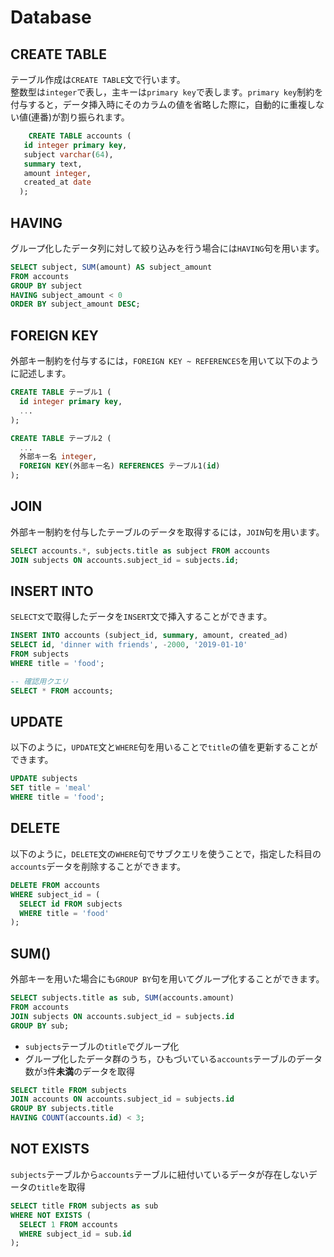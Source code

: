 # Database

## CREATE TABLE

テーブル作成は`CREATE TABLE`文で行います。  
整数型は`integer`で表し，主キーは`primary key`で表します。`primary key`制約を付与すると，データ挿入時にそのカラムの値を省略した際に，自動的に重複しない値\(連番\)が割り振られます。

```sql
    CREATE TABLE accounts (
   id integer primary key,
   subject varchar(64),
   summary text,
   amount integer,
   created_at date
  );
```

## HAVING

グループ化したデータ列に対して絞り込みを行う場合には`HAVING`句を用います。

```sql
SELECT subject, SUM(amount) AS subject_amount
FROM accounts
GROUP BY subject
HAVING subject_amount < 0
ORDER BY subject_amount DESC;
```

## FOREIGN KEY

外部キー制約を付与するには，`FOREIGN KEY ~ REFERENCES`を用いて以下のように記述します。

```sql
CREATE TABLE テーブル1 (
  id integer primary key,
  ...
);

CREATE TABLE テーブル2 (
  ...
  外部キー名 integer,
  FOREIGN KEY(外部キー名) REFERENCES テーブル1(id)
);
```

## JOIN

外部キー制約を付与したテーブルのデータを取得するには，`JOIN`句を用います。

```sql
SELECT accounts.*, subjects.title as subject FROM accounts
JOIN subjects ON accounts.subject_id = subjects.id;
```

## INSERT INTO

`SELECT文`で取得したデータを`INSERT`文で挿入することができます。

```sql
INSERT INTO accounts (subject_id, summary, amount, created_ad)
SELECT id, 'dinner with friends', -2000, '2019-01-10'
FROM subjects
WHERE title = 'food';

-- 確認用クエリ
SELECT * FROM accounts;
```

## UPDATE

以下のように，`UPDATE`文と`WHERE`句を用いることで`title`の値を更新することができます。

```sql
UPDATE subjects 
SET title = 'meal'
WHERE title = 'food';
```

## DELETE

以下のように，`DELETE`文の`WHERE`句でサブクエリを使うことで，指定した科目の`accounts`データを削除することができます。

```sql
DELETE FROM accounts
WHERE subject_id = (
  SELECT id FROM subjects
  WHERE title = 'food'
);
```

## SUM\(\)

外部キーを用いた場合にも`GROUP BY`句を用いてグループ化することができます。

```sql
SELECT subjects.title as sub, SUM(accounts.amount)
FROM accounts
JOIN subjects ON accounts.subject_id = subjects.id
GROUP BY sub;
```

* `subjects`テーブルの`title`でグループ化
* グループ化したデータ群のうち，ひもづいている`accounts`テーブルのデータ数が`3`件**未満**のデータを取得

```sql
SELECT title FROM subjects
JOIN accounts ON accounts.subject_id = subjects.id
GROUP BY subjects.title
HAVING COUNT(accounts.id) < 3;
```

## NOT EXISTS

`subjects`テーブルから`accounts`テーブルに紐付いているデータが存在しないデータの`title`を取得

```sql
SELECT title FROM subjects as sub
WHERE NOT EXISTS (
  SELECT 1 FROM accounts
  WHERE subject_id = sub.id
);
```

